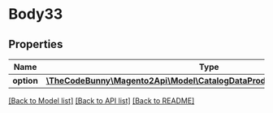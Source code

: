 # Body33

## Properties
Name | Type | Description | Notes
------------ | ------------- | ------------- | -------------
**option** | [**\TheCodeBunny\Magento2Api\Model\CatalogDataProductCustomOptionInterface**](CatalogDataProductCustomOptionInterface.md) |  | 

[[Back to Model list]](../README.md#documentation-for-models) [[Back to API list]](../README.md#documentation-for-api-endpoints) [[Back to README]](../README.md)


